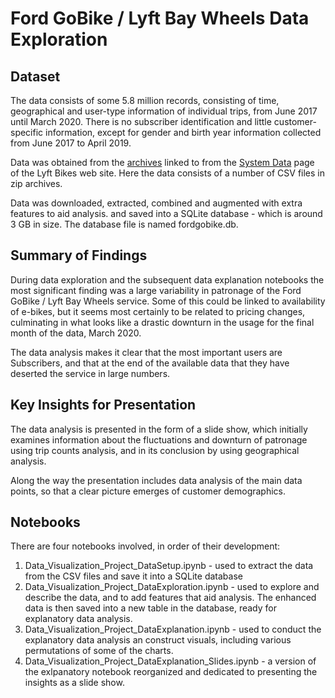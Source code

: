 # Ford GoBike / Lyft Bay Wheels Data Exploration

## Dataset

The data consists of some 5.8 million records, consisting of time, geographical and user-type information of individual trips, from June 2017 until March 2020. There is no subscriber identification and little customer-specific information, except for gender and birth year information collected from June 2017 to April 2019.

Data was obtained from the [archives](https://s3.amazonaws.com/baywheels-data/index.html) linked to from the [System Data](https://www.fordgobike.com/system-data) page of the Lyft Bikes web site. Here the data consists of a number of CSV files in zip archives. 

Data was downloaded, extracted, combined and augmented with extra features to aid analysis. and saved into a SQLite database - which is around 3 GB in size. The database file is named fordgobike.db.


## Summary of Findings

During data exploration and the subsequent data explanation notebooks the most significant finding was a large variability in patronage of the Ford GoBike / Lyft Bay Wheels service. Some of this could be linked to availability of e-bikes, but it seems most certainly to be related to pricing changes, culminating in what looks like a drastic downturn in the usage for the final month of the data, March 2020.

The data analysis makes it clear that the most important users are Subscribers, and that at the end of the available data that they have deserted the service in large numbers.

## Key Insights for Presentation

The data analysis is presented in the form of a slide show, which initially examines  information about the fluctuations and downturn of patronage using trip counts analysis, and in its conclusion by using geographical analysis.

Along the way the presentation includes data analysis of the main data points, so that a clear picture emerges of customer demographics.

## Notebooks

There are four notebooks involved, in order of their development:

1. Data\_Visualization\_Project_DataSetup.ipynb - used to extract the data from the CSV files and save it into a SQLite database
2. Data\_Visualization\_Project\_DataExploration.ipynb - used to explore and describe the data, and to add features that aid analysis. The enhanced data is then saved into a new table in the database, ready for explanatory data analysis.
3. Data\_Visualization\_Project\_DataExplanation.ipynb - used to conduct the explanatory data analysis an construct visuals, including various permutations of some of the charts.
4. Data\_Visualization\_Project\_DataExplanation_Slides.ipynb - a version of the exlpanatory notebook reorganized and dedicated to presenting the insights as a slide show.   

